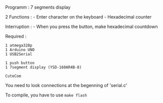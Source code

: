 Programm : 7 segments display

2 Functions  :  - Enter character on the keyboard
                - Hexadecimal counter

Interruption :  - When you press the button, make hexadecimal countdown

Required :

    1 atmega328p
    1 Arduino UNO
    1 USB2Serial 

    1 push button
    1 7segment display (YSD-160AR4B-8)

    CuteCom


You need to look connections at the begenning of 'serial.c'

To compile, you have to use `make flash`

